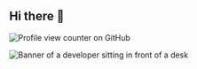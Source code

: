 ## Hi there 👋

<!--
**dgduksict/dgduksict** is a ✨ _special_ ✨ repository because its `README.md` (this file) appears on your GitHub profile.

Here are some ideas to get you started:

- 🔭 I’m currently working on ...
- 🌱 I’m currently learning ...
- 👯 I’m looking to collaborate on ...
- 🤔 I’m looking for help with ...
- 💬 Ask me about ...
- 📫 How to reach me: ...
- 😄 Pronouns: ...
- ⚡ Fun fact: ...
-->

![Profile view counter on GitHub](https://komarev.com/ghpvc/?username=dgduksict)

<img src="https://github.com/dgduksict/dgduksict/blob/main/banner-cart.png" alt="Banner of a developer sitting in front of a desk">

